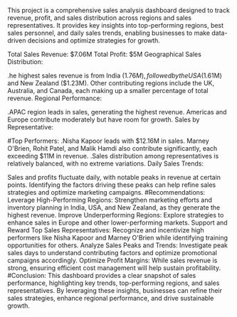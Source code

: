 
This project is a comprehensive sales analysis dashboard designed to track revenue, profit, and sales distribution across regions and sales representatives. It provides key insights into top-performing regions, best sales personnel, and daily sales trends, enabling businesses to make data-driven decisions and optimize strategies for growth.



                 
              

Total Sales Revenue: $7.06M
Total Profit: $5M
Geographical Sales Distribution:

.he highest sales revenue is from India ($1.76M), followed by the USA ($1.61M) and New Zealand ($1.23M).
Other contributing regions include the UK, Australia, and Canada, each making up a smaller percentage of total revenue.
Regional Performance:

.APAC region leads in sales, generating the highest revenue.
Americas and Europe contribute moderately but have room for growth.
Sales by Representative:

#Top Performers:
.Nisha Kapoor leads with $12.16M in sales.
Marney O'Brien, Rohit Patel, and Malik Hamdi also contribute significantly, each exceeding $11M in revenue.
.Sales distribution among representatives is relatively balanced, with no extreme variations.
Daily Sales Trends:

Sales and profits fluctuate daily, with notable peaks in revenue at certain points.
Identifying the factors driving these peaks can help refine sales strategies and optimize marketing campaigns.
#Recommendations:
Leverage High-Performing Regions: Strengthen marketing efforts and inventory planning in India, USA, and New Zealand, as they generate the highest revenue.
Improve Underperforming Regions: Explore strategies to enhance sales in Europe and other lower-performing markets.
Support and Reward Top Sales Representatives: Recognize and incentivize high performers like Nisha Kapoor and Marney O'Brien while identifying training opportunities for others.
Analyze Sales Peaks and Trends: Investigate peak sales days to understand contributing factors and optimize promotional campaigns accordingly.
Optimize Profit Margins: While sales revenue is strong, ensuring efficient cost management will help sustain profitability.
#Conclusion:
This dashboard provides a clear snapshot of sales performance, highlighting key trends, top-performing regions, and sales representatives. By leveraging these insights, businesses can refine their sales strategies, enhance regional performance, and drive sustainable growth.

